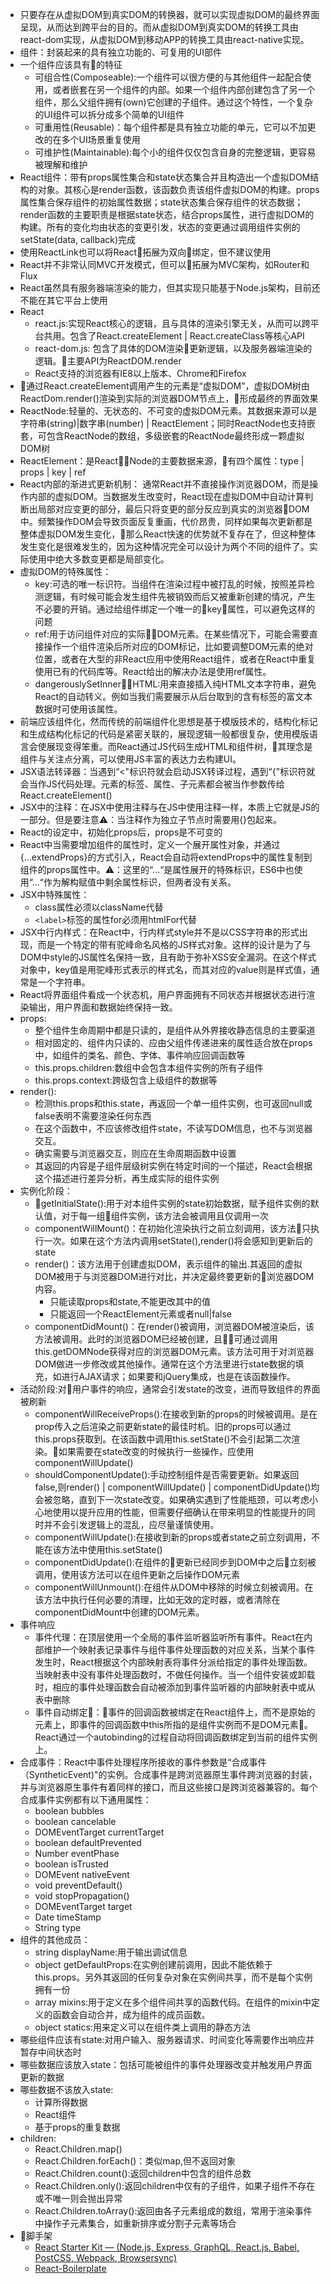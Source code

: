 * 只要存在从虚拟DOM到真实DOM的转换器，就可以实现虚拟DOM的最终界面呈现，从而达到跨平台的目的。而从虚拟DOM到真实DOM的转换工具由react-dom实现，从虚拟DOM到移动APP的转换工具由react-native实现。
* 组件：封装起来的具有独立功能的、可复用的UI部件
* 一个组件应该具有的特征
    * 可组合性(Composeable):一个组件可以很方便的与其他组件一起配合使用，或者嵌套在另一个组件的内部。如果一个组件内部创建包含了另一个组件，那么父组件拥有(own)它创建的子组件。通过这个特性，一个复杂的UI组件可以拆分成多个简单的UI组件
    * 可重用性(Reusable)：每个组件都是具有独立功能的单元，它可以不加更改的在多个UI场景重复使用
    * 可维护性(Maintainable):每个小的组件仅仅包含自身的完整逻辑，更容易被理解和维护
* React组件：带有props属性集合和state状态集合并且构造出一个虚拟DOM结构的对象。其核心是render函数，该函数负责该组件虚拟DOM的构建。props属性集合保存组件的初始属性数据；state状态集合保存组件的状态数据；render函数的主要职责是根据state状态，结合props属性，进行虚拟DOM的构建。所有的变化均由状态的变更引发，状态的变更通过调用组件实例的setState(data, callback)完成
* 使用ReactLink也可以将React拓展为双向绑定，但不建议使用
* React并不非常认同MVC开发模式，但可以拓展为MVC架构，如Router和Flux
* React虽然具有服务器端渲染的能力，但其实现只能基于Node.js架构，目前还不能在其它平台上使用
* React
    * react.js:实现React核心的逻辑，且与具体的渲染引擎无关，从而可以跨平台共用。包含了React.createElement | React.createClass等核心API
    * react-dom.js: 包含了具体的DOM渲染更新逻辑，以及服务器端渲染的逻辑。主要API为ReactDOM.render
    * React支持的浏览器有IE8以上版本、Chrome和Firefox
* 通过React.createElement调用产生的元素是“虚拟DOM”，虚拟DOM树由ReactDom.render()渲染到实际的浏览器DOM节点上，形成最终的界面效果
* ReactNode:轻量的、无状态的、不可变的虚拟DOM元素。其数据来源可以是字符串(string)|数字串(number) | ReactElement；同时ReactNode也支持嵌套，可包含ReactNode的数组，多级嵌套的ReactNode最终形成一颗虚拟DOM树
* ReactElement：是ReactNode的主要数据来源，有四个属性：type | props | key | ref
* React内部的渐进式更新机制：
    通常React并不直接操作浏览器DOM，而是操作内部的虚拟DOM。当数据发生改变时，React现在虚拟DOM中自动计算判断出局部对应变更的部分，最后只将变更的部分反应到真实的浏览器DOM中。频繁操作DOM会导致页面反复重画，代价昂贵，同样如果每次更新都是整体虚拟DOM发生变化，那么React快速的优势就不复存在了，但这种整体发生变化是很难发生的，因为这种情况完全可以设计为两个不同的组件了。实际使用中绝大多数变更都是局部变化。
* 虚拟DOM的特殊属性：
    * key:可选的唯一标识符。当组件在渲染过程中被打乱的时候，按照差异检测逻辑，有时候可能会发生组件先被销毁而后又被重新创建的情况，产生不必要的开销。通过给组件绑定一个唯一的key属性，可以避免这样的问题
    * ref:用于访问组件对应的实际DOM元素。在某些情况下，可能会需要直接操作一个组件渲染后所对应的DOM标记，比如要调整DOM元素的绝对位置，或者在大型的非React应用中使用React组件，或者在React中重复使用已有的代码库等。React给出的解决办法是使用ref属性。
    * dangerouslySetInnerHTML:用来直接插入纯HTML文本字符串，避免React的自动转义。例如当我们需要展示从后台取到的含有标签的富文本数据时可使用该属性。
* 前端应该组件化，然而传统的前端组件化思想是基于模版技术的，结构化标记和生成结构化标记的代码是紧密关联的，展现逻辑一般都很复杂，使用模版语言会使展现变得笨重。而React通过JS代码生成HTML和组件树，其理念是组件与关注点分离，可以使用JS丰富的表达力去构建UI。
* JSX语法转译器：当遇到“<"标识符就会启动JSX转译过程，遇到“{"标识符就会当作JS代码处理。元素的标签、属性、子元素都会被当作参数传给React.createElement()
* JSX中的注释：在JSX中使用注释与在JS中使用注释一样，本质上它就是JS的一部分。但是要注意⚠️：当注释作为独立子节点时需要用{}包起来。
* React的设定中，初始化props后，props是不可变的
* React中当需要增加组件的属性时，定义一个展开属性对象，并通过{...extendProps}的方式引入，React会自动将extendProps中的属性复制到组件的props属性中。⚠️：这里的“...“是属性展开的特殊标识，ES6中也使用“...“作为解构赋值中剩余属性标识，但两者没有关系。
* JSX中特殊属性：
    * class属性必须以className代替
    * `<label>`标签的属性for必须用htmlFor代替
* JSX中行内样式：在React中，行内样式style并不是以CSS字符串的形式出现，而是一个特定的带有驼峰命名风格的JS样式对象。这样的设计是为了与DOM中style的JS属性名保持一致，且有助于弥补XSS安全漏洞。在这个样式对象中，key值是用驼峰形式表示的样式名，而其对应的value则是样式值，通常是一个字符串。
* React将界面组件看成一个状态机，用户界面拥有不同状态并根据状态进行渲染输出，用户界面和数据始终保持一致。
* props:
    * 整个组件生命周期中都是只读的，是组件从外界接收静态信息的主要渠道
    * 相对固定的、组件内只读的、应由父组件传递进来的属性适合放在props中，如组件的类名、颜色、字体、事件响应回调函数等
    * this.props.children:数组中会包含本组件实例的所有子组件
    * this.props.context:跨级包含上级组件的数据等
* render():
    * 检测this.props和this.state，再返回一个单一组件实例，也可返回null或false表明不需要渲染任何东西
    * 在这个函数中，不应该修改组件state，不读写DOM信息，也不与浏览器交互。
    * 确实需要与浏览器交互，则应在生命周期函数中设置
    * 其返回的内容是子组件层级树实例在特定时间的一个描述，React会根据这个描述进行差异分析，再生成实际的组件实例
* 实例化阶段：
    * getInitialState():用于对本组件实例的state初始数据，赋予组件实例的默认值，对于每一组组件实例，该方法会被调用且仅调用一次
    * componentWillMount()：在初始化渲染执行之前立刻调用，该方法只执行一次。如果在这个方法内调用setState(),render()将会感知到更新后的state
    * render()：该方法用于创建虚拟DOM，表示组件的输出.其返回的虚拟DOM被用于与浏览器DOM进行对比，并决定最终要更新的浏览器DOM内容。
        * 只能读取props和state,不能更改其中的值
        * 只能返回一个ReactElement元素或者null|false
    * componentDidMount()：在render()被调用，浏览器DOM被渲染后，该方法被调用。此时的浏览器DOM已经被创建，且可通过调用this.getDOMNode获得对应的浏览器DOM元素。该方法可用于对浏览器DOM做进一步修改或其他操作。通常在这个方法里进行state数据的填充，如进行AJAX请求；如果要和jQuery集成，也是在该函数操作。
* 活动阶段:对用户事件的响应，通常会引发state的改变，进而导致组件的界面被刷新
    * componentWillReceiveProps():在接收到新的props的时候被调用。是在prop传入之后渲染之前更新state的最佳时机。旧的props可以通过this.props获取到。在该函数中调用this.setState()不会引起第二次渲染。如果需要在state改变的时候执行一些操作，应使用componentWillUpdate()
    * shouldComponentUpdate():手动控制组件是否需要更新。如果返回false,则render() | componentWillUpdate() | componentDidUpdate()均会被忽略，直到下一次state改变。如果确实遇到了性能瓶颈，可以考虑小心地使用以提升应用的性能，但需要仔细确认在带来明显的性能提升的同时并不会引发逻辑上的混乱，应尽量谨慎使用。
    * componentWillUpdate():在接收到新的props或者state之前立刻调用，不能在该方法中使用this.setState()
    * componentDidUpdate():在组件的更新已经同步到DOM中之后立刻被调用，使用该方法可以在组件更新之后操作DOM元素
    * componentWillUnmount():在组件从DOM中移除的时候立刻被调用。在该方法中执行任何必要的清理，比如无效的定时器，或者清除在componentDidMount中创建的DOM元素。
* 事件响应
    * 事件代理：在顶层使用一个全局的事件监听器监听所有事件。React在内部维护一个映射表记录事件与组件事件处理函数的对应关系，当某个事件发生时，React根据这个内部映射表将事件分派给指定的事件处理函数。当映射表中没有事件处理函数时，不做任何操作。当一个组件安装或卸载时，相应的事件处理函数会自动被添加到事件监听器的内部映射表中或从表中删除
    * 事件自动绑定：事件的回调函数被绑定在React组件上，而不是原始的元素上，即事件的回调函数中this所指的是组件实例而不是DOM元素。React通过一个autobinding的过程自动将回调函数绑定到当前的组件实例上。
* 合成事件：React中事件处理程序所接收的事件参数是“合成事件（SyntheticEvent)"的实例。合成事件是跨浏览器原生事件跨浏览器的封装，并与浏览器原生事件有着同样的接口，而且这些接口是跨浏览器兼容的。每个合成事件实例都有以下通用属性：
    * boolean bubbles
    * boolean cancelable
    * DOMEventTarget currentTarget
    * boolean defaultPrevented
    * Number eventPhase
    * boolean isTrusted
    * DOMEvent nativeEvent
    * void preventDefault()
    * void stopPropagation()
    * DOMEventTarget target
    * Date timeStamp
    * String type
* 组件的其他成员：
    * string displayName:用于输出调试信息
    * object getDefaultProps:在实例创建前调用，因此不能依赖于this.props。另外其返回的任何复杂对象在实例间共享，而不是每个实例拥有一份
    * array mixins:用于定义在多个组件间共享的函数代码。在组件的mixin中定义的函数会自动合并，成为组件的成员函数。
    * object statics:用来定义可以在组件类上调用的静态方法
* 哪些组件应该有state:对用户输入、服务器请求、时间变化等需要作出响应并暂存中间状态时
* 哪些数据应该放入state：包括可能被组件的事件处理器改变并触发用户界面更新的数据
* 哪些数据不该放入state:
    * 计算所得数据
    * React组件
    * 基于props的重复数据
* children:
    * React.Children.map()
    * React.Children.forEach()：类似map,但不返回对象
    * React.Children.count():返回children中包含的组件总数
    * React.Children.only():返回children中仅有的子组件，如果子组件不存在或不唯一则会抛出异常
    * React.Children.toArray():返回由各子元素组成的数组，常用于渲染事件中操作子元素集合，如重新排序或分割子元素等场合
* 脚手架
    * [React Starter Kit — (Node.js, Express, GraphQL, React.js, Babel, PostCSS, Webpack, Browsersync)](https://github.com/kriasoft/react-starter-kit)
    * [React-Boilerplate](https://www.reactboilerplate.com/)